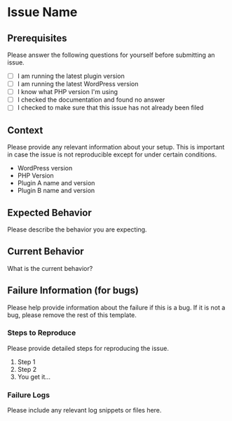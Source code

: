 # Issue Name
## Prerequisites

Please answer the following questions for yourself before submitting an issue. 

- [ ] I am running the latest plugin version
- [ ] I am running the latest WordPress version
- [ ] I know what PHP version I'm using
- [ ] I checked the documentation and found no answer
- [ ] I checked to make sure that this issue has not already been filed

## Context

Please provide any relevant information about your setup. This is important in case the issue is not reproducible except for under certain conditions.

* WordPress version
* PHP Version
* Plugin A name and version
* Plugin B name and version

## Expected Behavior

Please describe the behavior you are expecting.

## Current Behavior

What is the current behavior?

## Failure Information (for bugs)

Please help provide information about the failure if this is a bug. If it is not a bug, please remove the rest of this template.

### Steps to Reproduce

Please provide detailed steps for reproducing the issue.

1. Step 1
2. Step 2
3. You get it...

### Failure Logs

Please include any relevant log snippets or files here.
